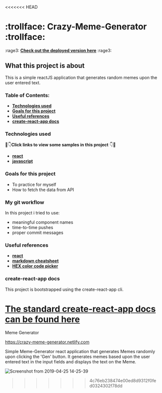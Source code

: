 <<<<<<< HEAD
# :trollface: Crazy-Meme-Generator :trollface:

:rage3: **[Check out the deployed version here](https://crazy-meme-generator.netlify.com)** :rage3:

## What this project is about

This is a simple reactJS application that generates random memes upon the user entered text.

### Table of Contents:

* **[Technologies used]()**
* **[Goals for this project]()**
* **[Useful references]()**
* **[create-react-app docs]()**


### Technologies used

:eyes::point_down:**Click links to view some samples in this project** :point_down::eyes:

* **[react]()**
* **[javascript]()**


### Goals for this project

* To practice for myself
* How to fetch the data from API


### My git workflow

In this project i tried to use:

* meaningful component names
* time-to-time pushes
* proper commit messages

### Useful references

* **[react](https://reactjs.org/docs/getting-started.html)**
* **[markdown cheatsheet](https://github.com/tchapi/markdown-cheatsheet/blob/master/README.md)**
* **[HEX color code picker](https://flatuicolors.com/)**

### create-react-app docs

This project is bootstrapped using the create-react-app cli.

[The standard create-react-app docs can be found here]()
=======
Meme Generator

https://crazy-meme-generator.netlify.com

Simple Meme-Generator react application that generates Memes randomly upon clicking the 'Gen' button.
It generates memes based upon the user entered text in the input fields and displays the text on the Meme.

![Screenshot from 2019-04-25 14-25-39](https://user-images.githubusercontent.com/42114626/56735663-64fae480-6766-11e9-8ed0-3cabf7acb414.png)
>>>>>>> 4c76eb238474e00ed8d9312f0fed0324302f78dd
